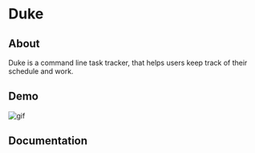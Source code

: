 # Duke

## About
Duke is a command line task tracker, that helps users keep track of their schedule and work.

## Demo
![gif](docs/images/demo.gif)

## Documentation
